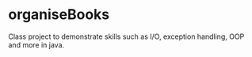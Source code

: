 # organiseBooks
Class project to demonstrate skills such as I/O, exception handling, OOP and more in java.
